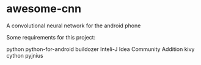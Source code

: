 # awesome-cnn
A convolutional neural network for the android phone

Some requirements for this project:

python
python-for-android
buildozer
Inteli-J Idea Community Addition
kivy
cython
pyjnius

